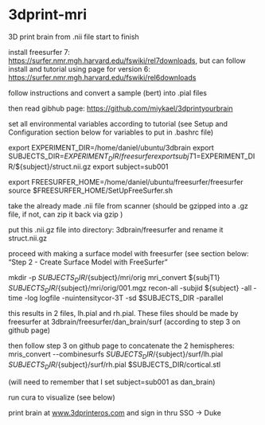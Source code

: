# 3dprint-mri


3D print brain from .nii file start to finish

install freesurfer 7: https://surfer.nmr.mgh.harvard.edu/fswiki/rel7downloads, but can follow install and tutorial using page for version 6: https://surfer.nmr.mgh.harvard.edu/fswiki/rel6downloads
 
follow instructions and convert a sample (bert) into .pial files
 
then read gibhub page: https://github.com/miykael/3dprintyourbrain

set all environmental variables according to tutorial (see Setup and Configuration section below for variables to put in .bashrc file)
  
  export EXPERIMENT_DIR=/home/daniel/ubuntu/3dbrain
  export SUBJECTS_DIR=$EXPERIMENT_DIR/freesurfer
  export subjT1=$EXPERIMENT_DIR/${subject}/struct.nii.gz
  export subject=sub001

  export FREESURFER_HOME=/home/daniel/ubuntu/freesurfer/freesurfer
  source $FREESURFER_HOME/SetUpFreeSurfer.sh



take the already made .nii file from scanner (should be gzipped into a .gz file, if not, can zip it back via gzip <filename>)
  
put this .nii.gz file into directory: 3dbrain/freesurfer and rename it struct.nii.gz
  
proceed with making a surface model with freesurfer (see section below: “Step 2 - Create Surface Model with FreeSurfer”
 
  mkdir -p $SUBJECTS_DIR/${subject}/mri/orig
	mri_convert ${subjT1} $SUBJECTS_DIR/${subject}/mri/orig/001.mgz
	recon-all -subjid ${subject} -all -time -log logfile -nuintensitycor-3T -sd $SUBJECTS_DIR -parallel

this results in 2 files, lh.pial and rh.pial. These files should be made by freesurfer at 3dbrain/freesurfer/dan_brain/surf (according to step 3 on github page)
  
then follow step 3 on github page to concatenate the 2 hemispheres:
	mris_convert --combinesurfs $SUBJECTS_DIR/${subject}/surf/lh.pial $SUBJECTS_DIR/${subject}/surf/rh.pial \$SUBJECTS_DIR/cortical.stl
  
(will need to remember that I set subject=sub001 as dan_brain)
  
run cura to visualize (see below)
  
print brain at www.3dprinteros.com and sign in thru SSO → Duke
  
  
  
